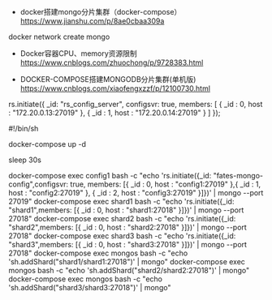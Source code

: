 * docker搭建mongo分片集群（docker-compose）https://www.jianshu.com/p/8ae0cbaa309a

docker network create mongo


* Docker容器CPU、memory资源限制 https://www.cnblogs.com/zhuochong/p/9728383.html


* DOCKER-COMPOSE搭建MONGODB分片集群(单机版)  https://www.cnblogs.com/xiaofengxzzf/p/12100730.html


rs.initiate({
    _id: "rs_config_server",
    configsvr: true,
    members: [
        { _id : 0, host : "172.20.0.13:27019" },
        { _id : 1, host : "172.20.0.14:27019" }
    ]
});

#!/bin/sh

docker-compose up -d

sleep 30s

docker-compose  exec config1 bash -c "echo 'rs.initiate({_id: \"fates-mongo-config\",configsvr: true, members: [{ _id : 0, host : \"config1:27019\" },{ _id : 1, host : \"config2:27019\" }, { _id : 2, host : \"config3:27019\" }]})' | mongo --port 27019"
docker-compose  exec shard1 bash -c "echo 'rs.initiate({_id: \"shard1\",members: [{ _id : 0, host : \"shard1:27018\" }]})' | mongo --port 27018"
docker-compose  exec shard2 bash -c "echo 'rs.initiate({_id: \"shard2\",members: [{ _id : 0, host : \"shard2:27018\" }]})' | mongo --port 27018"
docker-compose  exec shard3 bash -c "echo 'rs.initiate({_id: \"shard3\",members: [{ _id : 0, host : \"shard3:27018\" }]})' | mongo --port 27018"
docker-compose  exec mongos bash -c "echo 'sh.addShard(\"shard1/shard1:27018\")' | mongo"
docker-compose  exec mongos bash -c "echo 'sh.addShard(\"shard2/shard2:27018\")' | mongo"
docker-compose  exec mongos bash -c "echo 'sh.addShard(\"shard3/shard3:27018\")' | mongo"
